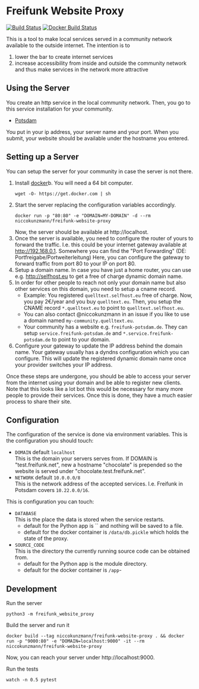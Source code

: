 Freifunk Website Proxy
======================

[![Build Status](https://travis-ci.org/niccokunzmann/freifunk-website-proxy.svg?branch=master)](https://travis-ci.org/niccokunzmann/freifunk-website-proxy)
[![Docker Build Status](https://img.shields.io/docker/build/niccokunzmann/freifunk-website-proxy.svg)](https://hub.docker.com/r/niccokunzmann/freifunk-website-proxy/)

This is a tool to make local services served in a community network available to the outside internet.
The intention is to
1. lower the bar to create internet services
2. increase accessibility from inside and outside the community network and thus make services in the network more attractive

Using the Server
----------------

You create an http service in the local community network.
Then, you go to this service installation for your community.
- [Potsdam][ffp]

You put in your ip address, your server name and your port.
When you submit, your website should be available under the hostname you entered.

Setting up a Server
-------------------

You can setup the server for your community in case the server is not there.
1. Install [docker](https://docs.docker.com/install)b.
   You will need a 64 bit computer.
   ```
   wget -O- https://get.docker.com | sh
   ```
2. Start the server replacing the configuration variables accordingly.
   ```
   docker run -p "80:80" -e "DOMAIN=MY-DOMAIN" -d --rm niccokunzmann/freifunk-website-proxy
   ```
   Now, the server should be available at http://localhost.
3. Once the server is available, you need to configure the router of yours to forward the traffic.
   I.e. this could be your internet gateway available at http://192.168.0.1.
   Somewhere you can find the "Port Forwarding" (DE: Portfreigabe/Portweiterleitung)
   Here, you can configure the gateway to forward traffic from port 80 to your IP on port 80.
4. Setup a domain name.
   In case you have just a home router, you can use e.g. http://selfhost.eu to get a free of charge dynamic domain name.
5. In order for other people to reach not only your domain name but also other services on this domain,
   you need to setup a cname record.
   - Example:
     You registered `quelltext.selfhost.eu` free of charge.
     Now, you pay 2€/year and you buy `quelltext.eu`.
     Then, you setup the CNAME record `*.quelltext.eu` to point to `quelltext.selfhost.eu`.
   - You can also contact @niccokunzmann in an issue if you like to use a domain named `my-community.quelltext.eu`.
   - Your community has a website e.g. `freifunk-potsdam.de`.
     They can setup `service.freifunk-potsdam.de` and `*.service.freifunk-potsdam.de` to point to your domain.
6. Configure your gateway to update the IP address behind the domain name.
   Your gateway usually has a dyndns configuration which you can configure.
   This will update the registered dynamic domain name once your provider switches your IP address.

Once these steps are undergone, you should be able to access your server from the internet using your domain and
be able to register new clients.
Note that this looks like a lot bot this would be necessary for many more people to provide their services.
Once this is done, they have a much easier process to share their site.

Configuration
-------------

The configuration of the service is done via environment variables.
This is the configuration you should touch:

- `DOMAIN` default `localhost`  
  This is the domain your servers serves from.
  If DOMAIN is "test.freifunk.net", new a hostname "chocolate" is prepended so the website is served under "chocolate.test.freifunk.net".
- `NETWORK` default `10.0.0.0/8`  
  This is the network address of the accepted services.
  I.e. Freifunk in Potsdam covers `10.22.0.0/16`.

This is configuration you can touch:
- `DATABASE`  
  This is the place the data is stored when the service restarts.
  - default for the Python app is `` and nothing will be saved to a file.
  - default for the docker container is `/data/db.pickle` which holds the state of the proxy.
- `SOURCE_CODE`  
  This is the directory the currently running source code can be obtained from.
  - default for the Python app is the module directory.
  - default for the docker container is `/app`-

Development
-----------


Run the server

    python3 -m freifunk_website_proxy

Build the server and run it 

    docker build --tag niccokunzmann/freifunk-website-proxy . && docker run -p "9000:80" -e "DOMAIN=localhost:9000" -it --rm niccokunzmann/freifunk-website-proxy

Now, you can reach your server under http://localhost:9000.

Run the tests

    watch -n 0.5 pytest

[ffp]: http://ffp.quelltext.eu
